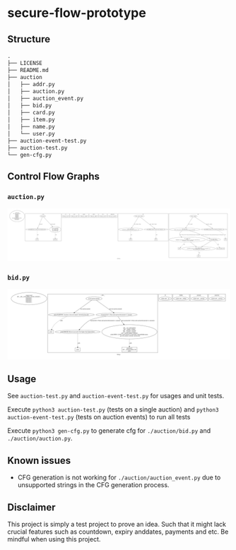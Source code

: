 # secure-flow-prototype

## Structure

```
.
├── LICENSE
├── README.md
├── auction
│   ├── addr.py
│   ├── auction.py
│   ├── auction_event.py
│   ├── bid.py
│   ├── card.py
│   ├── item.py
│   ├── name.py
│   └── user.py
├── auction-event-test.py
├── auction-test.py
└── gen-cfg.py
```

## Control Flow Graphs

### `auction.py`

![auction.py](https://raw.githubusercontent.com/magetron/secure-flow-prototype/master/cfgs/auctionCfg.png?token=AB2UXRNBCVRBNXI6WZHRZP25BP2NA)

### `bid.py`

![bid.py](https://raw.githubusercontent.com/magetron/secure-flow-prototype/master/cfgs/bidCfg.png?token=AB2UXRPBFPCF6SBLJSFXKEK5BP2KY)

## Usage

See `auction-test.py` and `auction-event-test.py` for usages and unit tests.

Execute `python3 auction-test.py` (tests on a single auction) and `python3 auction-event-test.py` (tests on auction events) to run all tests

Execute `python3 gen-cfg.py` to generate cfg for `./auction/bid.py` and `./auction/auction.py`.

## Known issues

* CFG generation is not working for `./auction/auction_event.py` due to unsupported strings in the CFG generation process.

## Disclaimer

This project is simply a test project to prove an idea. Such that it might lack crucial features such as countdown, expiry anddates, payments and etc. Be mindful when using this project.



